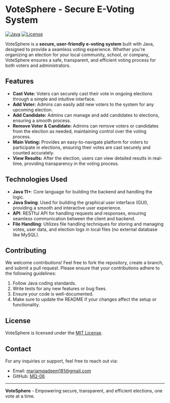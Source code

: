 # VoteSphere - Secure E-Voting System

[![Java](https://img.shields.io/badge/Java-High%20Performance-orange)](https://www.java.com) [![License](https://img.shields.io/badge/license-MIT-green)](https://opensource.org/licenses/MIT)

VoteSphere is a **secure, user-friendly e-voting system** built with Java, designed to provide a seamless voting experience. Whether you're organizing an election for your local community, school, or company, VoteSphere ensures a safe, transparent, and efficient voting process for both voters and administrators.

## Features

- **Cast Vote:** Voters can securely cast their vote in ongoing elections through a simple and intuitive interface.
- **Add Voter:** Admins can easily add new voters to the system for any upcoming election.
- **Add Candidate:** Admins can manage and add candidates to elections, ensuring a smooth process.
- **Remove Voter & Candidate:** Admins can remove voters or candidates from the election as needed, maintaining control over the voting process.
- **Main Voting:** Provides an easy-to-navigate platform for voters to participate in elections, ensuring their votes are cast securely and counted accurately.
- **View Results:** After the election, users can view detailed results in real-time, providing transparency in the voting process.




## Technologies Used

- **Java 11+**: Core language for building the backend and handling the logic.
- **Java Swing**: Used for building the graphical user interface (GUI), providing a smooth and interactive user experience.
- **API**: RESTful API for handling requests and responses, ensuring seamless communication between the client and backend.
- **File Handling**: Utilizes file handling techniques for storing and managing votes, user data, and election logs in local files (no external database like MySQL).


## Contributing

We welcome contributions! Feel free to fork the repository, create a branch, and submit a pull request. Please ensure that your contributions adhere to the following guidelines:

1. Follow Java coding standards.
2. Write tests for any new features or bug fixes.
3. Ensure your code is well-documented.
4. Make sure to update the README if your changes affect the setup or functionality.

## License

VoteSphere is licensed under the [MIT License](https://opensource.org/licenses/MIT).

## Contact

For any inquiries or support, feel free to reach out via:

- Email: mariamqadeem181@gmail.com
- GitHub: [MQ-06](https://github.com/MQ-06)

---

**VoteSphere** - Empowering secure, transparent, and efficient elections, one vote at a time.
